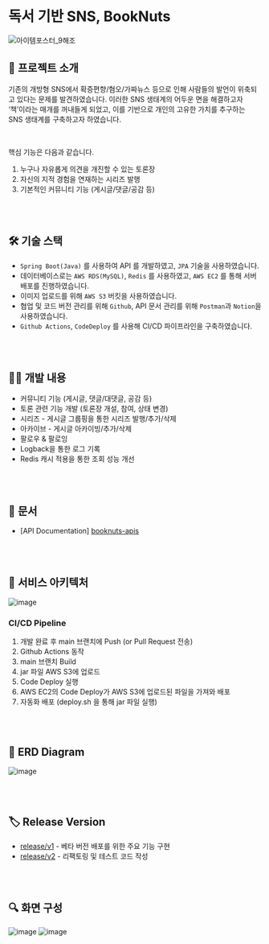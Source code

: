 # 독서 기반 SNS, BookNuts
![아이템포스터_9해조](https://user-images.githubusercontent.com/78673570/180656664-afff889d-366d-4bb4-b677-ec8d18505f39.jpg)

## 🥜 프로젝트 소개
기존의 개방형 SNS에서 확증편향/혐오/가짜뉴스 등으로 인해 사람들의 발언이 위축되고 있다는 문제를 발견하였습니다. 이러한 SNS 생태계의 어두운 면을 해결하고자 ‘책’이라는 매개를 꺼내들게 되었고, 이를 기반으로 개인의 고유한 가치를 추구하는 SNS 생태계를 구축하고자 하였습니다.

<br>

핵심 기능은 다음과 같습니다.
1. 누구나 자유롭게 의견을 개진할 수 있는 토론장
2. 자신의 지적 경험을 연재하는 시리즈 발행
3. 기본적인 커뮤니티 기능 (게시글/댓글/공감 등)

<br><br>

## 🛠 기술 스택
- `Spring Boot(Java)` 를 사용하여 API 를 개발하였고, `JPA` 기술을 사용하였습니다.
- 데이터베이스로는 `AWS RDS(MySQL)`, `Redis` 를 사용하였고, `AWS EC2` 를 통해 서버 배포를 진행하였습니다.
- 이미지 업로드를 위해 `AWS S3` 버킷을 사용하였습니다.
- 협업 및 코드 버전 관리를 위해 `Github`, API 문서 관리를 위해 `Postman`과 `Notion`을 사용하였습니다.
- `Github Actions`, `CodeDeploy` 를 사용해 CI/CD 파이프라인을 구축하였습니다.

<br><br>

## 👩‍💻 개발 내용
- 커뮤니티 기능 (게시글, 댓글/대댓글, 공감 등)
- 토론 관련 기능 개발 (토론장 개설, 참여, 상태 변경)
- 시리즈 - 게시글 그룹핑을 통한 시리즈 발행/추가/삭제
- 아카이브 - 게시글 아카이빙/추가/삭제
- 팔로우 & 팔로잉
- Logback을 통한 로그 기록
- Redis 캐시 적용을 통한 조회 성능 개선

<br><br>

## 📑 문서
- [API Documentation] [booknuts-apis](https://documenter.getpostman.com/view/18461572/VUqoReGx)

<br><br>

## 🧩 서비스 아키텍처
![image](https://user-images.githubusercontent.com/78673570/187163536-6ecd4d73-49b1-47e6-94bd-5ce785cbe357.png)

### CI/CD Pipeline

1. 개발 완료 후 main 브랜치에 Push (or Pull Request 전송)
2. Github Actions 동작
3. main 브랜치 Build 
4. jar 파일 AWS S3에 업로드
5. Code Deploy 실행
6. AWS EC2의 Code Deploy가 AWS S3에 업로드된 파일을 가져와 배포
7. 자동화 배포 (deploy.sh 을 통해 jar 파일 실행)

<br><br>

## 💾 ERD Diagram
![image](https://user-images.githubusercontent.com/78673570/187163417-de1dd8e8-fdcb-4e1b-bfb0-9e38c7cdc1c3.png)

<br><br>

## 🏷 Release Version

- [release/v1](https://github.com/jaejlf/BookNuts_Backend/releases/tag/v1) - 베타 버전 배포를 위한 주요 기능 구현
- [release/v2](https://github.com/jaejlf/BookNuts_Backend/releases/tag/v2) - 리팩토링 및 테스트 코드 작성

<br><br>

## 🔍 화면 구성
![image](https://user-images.githubusercontent.com/78673570/181485727-8c2afbb3-a090-4538-900f-21cc9efdca03.png)
![image](https://user-images.githubusercontent.com/78673570/181485741-26fcacf6-287b-4799-9dde-40898c92153f.png)
